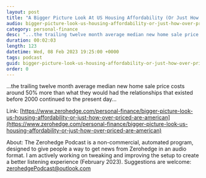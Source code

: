 ```yaml
---
layout: post
title: "A Bigger Picture Look At US Housing Affordability (Or Just How Over-Priced Are American Homes)"
audio: bigger-picture-look-us-housing-affordability-or-just-how-over-priced-are-american-0
category: personal-finance
desc: "...the trailing twelve month average median new home sale price costs around 50% more than what they would had the relationships that existed before 2000 continued to the present day..."
duration: 00:02:03
length: 123
datetime: Wed, 08 Feb 2023 19:25:00 +0000
tags: podcast
guid: bigger-picture-look-us-housing-affordability-or-just-how-over-priced-are-american-0
order: 0
---
```

...the trailing twelve month average median new home sale price costs around 50% more than what they would had the relationships that existed before 2000 continued to the present day...

Link: [https://www.zerohedge.com/personal-finance/bigger-picture-look-us-housing-affordability-or-just-how-over-priced-are-american](https://www.zerohedge.com/personal-finance/bigger-picture-look-us-housing-affordability-or-just-how-over-priced-are-american)

About: The Zerohedge Podcast is a non-commercial, automated program, designed to give people a way to get news from Zerohedge in an audio format.  I am actively working on tweaking and improving the setup to create a better listening experience (February 2023).  Suggestions are welcome: [zerohedgePodcast@outlook.com](mailto:zerohedgePodcast@outlook.com)